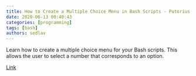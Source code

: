 ```yaml
---
title: How to Create a Multiple Choice Menu in Bash Scripts - Putorius
date: 2020-06-13 00:40:43
categories: [programming]
tags: [bash]
authors: sedlav
---
```


Learn how to create a multiple choice menu for your Bash scripts. This allows the user to select a number that corresponds to an option.

[Link](https://www.putorius.net/create-multiple-choice-menu-bash.html)
